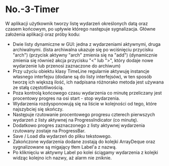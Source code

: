 # No.-3-Timer

W aplikacji użytkownik tworzy listę wydarzeń określonych datą oraz czasem końcowym, po upływie którego następuje sygnalizacja.
Główne założenia aplikacji oraz próby kodu:
  - Dwie listy dynamiczne w GUI: jedna z wydarzeniami aktywnymi, druga archiwalnymi.
    (lista archiwalna ukazuje się po wciśnięciu przycisku "arch")
    (przycisk aktywny "arch" zmienia się na "add")
    (dynamicznie zmienia się również akcja przycisku "<" lub ">", który dodaje nowe wydarzenie lub przenosi zaznaczone do archiwum)
  - Przy użyciu obiektu klasy TimeLine regularnie aktywuję instancje własnego interfejsu (dodane są do listy interfejsów), w ten sposób          tworzę ich większą ilość, ich nadpisana różnorako metoda jest używana ze stałą częstotliwością.
  - Poza kontrolą końcowego czasu wydarzenia co minutę przeliczany jest procentowy progres na osi start - stop wydarzenia.
  - Wydarzenia rozdysponowują się na liście w kolejności od tego, które najszybciej się skończy.
  - Następuje rzutowanie procentowego progresu czterech pierwszych wydarzeń z listy aktywnej na ProgressIndicator (co minutę).
  - Dodatkowo progres zaznaczonego z listy aktywnej wydarzenia rzutowany zostaje na ProgressBar.
  - Save / Load dla wydarzeń do pliku tekstowego.
  - Zakończone wydarzenia dodane zostają do kolejki ArrayDeque oraz sygnalizowane są migający tłem Label'a z nazwą.
  - Po kliknięciu w aktywny Label po kolei ściągamy wydarzenia z kolejki widząc kolejno ich nazwy, aż alarm nie zniknie.
